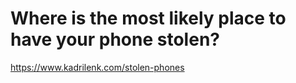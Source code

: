 # Where is the most likely place to have your phone stolen?

https://www.kadrilenk.com/stolen-phones
